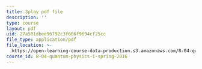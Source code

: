 ```yaml
---
title: 3play pdf file
description: ''
type: course
layout: pdf
uid: 27a501dbee96792c3f606f9694cf25cc
file_type: application/pdf
file_location: >-
  https://open-learning-course-data-production.s3.amazonaws.com/8-04-quantum-physics-i-spring-2016/27a501dbee96792c3f606f9694cf25cc_e0C1Bkcjrdc.pdf
course_id: 8-04-quantum-physics-i-spring-2016
---
```

